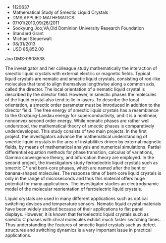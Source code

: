 
* 1120637
* Mathematical Study of Smectic Liquid Crystals
* DMS,APPLIED MATHEMATICS
* 07/01/2010,09/26/2011
* Sookyung Joo,VA,Old Dominion University Research Foundation
* Standard Grant
* Michael Steuerwalt
* 08/31/2013
* USD 85,852.00

Joo DMS-0908538

The investigator and her colleague study mathematically the interaction of
smectic liquid crystals with external electric or magnetic fields. Typical
liquid crystals are nematic and smectic liquid crystals, consisting of rod-like
molecules that tend to align themselves lengthwise along a common axis, called
the director. The local orientation of a nematic liquid crystal is described by
the director field. However, in smectic phases the molecules of the liquid
crystal also tend to lie in layers. To describe the local orientation, a smectic
order parameter must be introduced in addition to the director field. The free
energy of smectic liquid crystals has a resemblance to the Ginzburg-Landau
energy for superconductivity, and it is a nonlinear, nonconvex second order
energy. While nematic phases are rather well understood, the mathematical theory
of smectic phases is comparatively underdeveloped. This study consists of two
main projects. In the first project, the investigators advance the mathematical
understanding of smectic liquid crystals in the area of instabilities driven by
external magnetic fields, by means of mathematical analysis and numerical
simulations. Partial differential equation methods for phase transition,
calculus of variations, Gamma convergence theory, and bifurcation theory are
employed. In the second project, the investigators study ferroelectric liquid
crystals such as smectic C* and bent-core phases, which are named after the bent
or banana-shaped molecules. The response time of bent-core liquid crystals is
only in the range of microseconds and thus this material offers huge potential
for many applications. The investigator studies an electrodynamic model of the
molecular reorientation of ferroelectric liquid crystals.

Liquid crystals are used in many different applications such as optical
switching devices and temperature sensors. Nematic liquid crystal materials have
been widely studied because of their applications to flat panel displays.
However, it is known that ferroelectric liquid crystals such as smectic C phases
with chiral molecules exhibit much faster switching times. Thus understanding
the features of smectic liquid crystals such as defect structures and switching
dynamics is a very important issue in practical applications.
